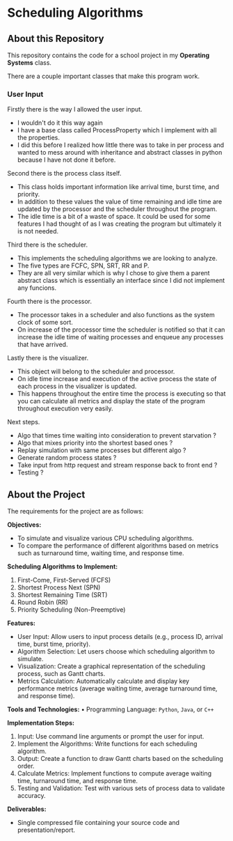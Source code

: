 # Scheduling Algorithms

## About this Repository

This repository contains the code for a school project in my **Operating Systems** class.

There are a couple important classes that make this program work.

### User Input

Firstly there is the way I allowed the user input.

- I wouldn't do it this way again
- I have a base class called ProcessProperty which I implement with all the properties.
- I did this before I realized how little there was to take in per process and wanted to mess around with inheritance and abstract classes in python because I have not done it before.

Second there is the process class itself.

- This class holds important information like arrival time, burst time, and priority.
- In addition to these values the value of time remaining and idle time are updated by the processor and the scheduler throughout the program.
- The idle time is a bit of a waste of space. It could be used for some features I had thought of as I was creating the program but ultimately it is not needed.

Third there is the scheduler.

- This implements the scheduling algorithms we are looking to analyze.
- The five types are FCFC, SPN, SRT, RR and P.
- They are all very similar which is why I chose to give them a parent abstract class which is essentially an interface since I did not implement any funcions.

Fourth there is the processor.

- The processor takes in a scheduler and also functions as the system clock of some sort.
- On increase of the processor time the scheduler is notified so that it can increase the idle time of waiting processes and enqueue any processes that have arrived.

Lastly there is the visualizer.

- This object will belong to the scheduler and processor.
- On idle time increase and execution of the active process the state of each process in the visualizer is updated.
- This happens throughout the entire time the process is executing so that you can calculate all metrics and display the state of the program throughout execution very easily.

Next steps.

- Algo that times time waiting into consideration to prevent starvation ?
- Algo that mixes priority into the shortest based ones ?
- Replay simulation with same processes but different algo ?
- Generate random process states ?
- Take input from http request and stream response back to front end ?
- Testing ?

## About the Project

The requirements for the project are as follows:

**Objectives:**

- To simulate and visualize various CPU scheduling algorithms.
- To compare the performance of different algorithms based on metrics such as turnaround time, waiting
  time, and response time.

**Scheduling Algorithms to Implement:**

1. First-Come, First-Served (FCFS)
2. Shortest Process Next (SPN)
3. Shortest Remaining Time (SRT)
4. Round Robin (RR)
5. Priority Scheduling (Non-Preemptive)

**Features:**

- User Input: Allow users to input process details (e.g., process ID, arrival time, burst time, priority).
- Algorithm Selection: Let users choose which scheduling algorithm to simulate.
- Visualization: Create a graphical representation of the scheduling process, such as Gantt charts.
- Metrics Calculation: Automatically calculate and display key performance metrics (average waiting time, average turnaround time, and response time).

**Tools and Technologies:**
• Programming Language: `Python`, `Java`, or `C++`

**Implementation Steps:**

1. Input: Use command line arguments or prompt the user for input.
2. Implement the Algorithms: Write functions for each scheduling algorithm.
3. Output: Create a function to draw Gantt charts based on the scheduling order.
4. Calculate Metrics: Implement functions to compute average waiting time, turnaround time, and
   response time.
5. Testing and Validation: Test with various sets of process data to validate accuracy.

**Deliverables:**

- Single compressed file containing your source code and presentation/report.
